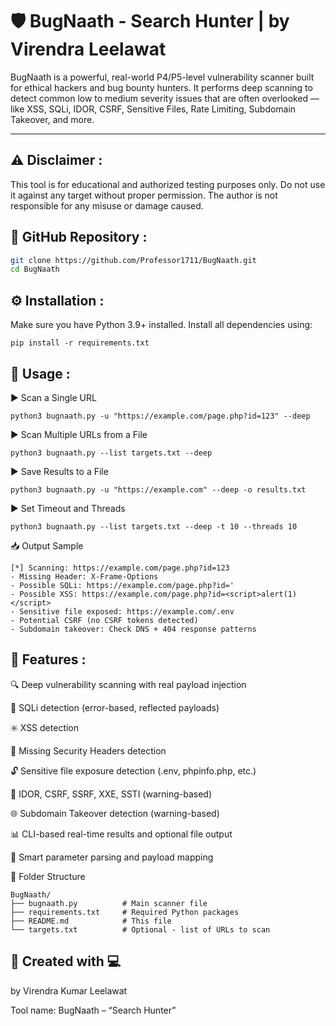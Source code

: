 # 🛡️ BugNaath - Search Hunter | by Virendra Leelawat

BugNaath is a powerful, real-world P4/P5-level vulnerability scanner built for ethical hackers and bug bounty hunters. It performs deep scanning to detect common low to medium severity issues that are often overlooked — like XSS, SQLi, IDOR, CSRF, Sensitive Files, Rate Limiting, Subdomain Takeover, and more.

---

## ⚠️ Disclaimer :

This tool is for educational and authorized testing purposes only. Do not use it against any target without proper permission. The author is not responsible for any misuse or damage caused.


## 🔗 GitHub Repository :
```bash
git clone https://github.com/Professor1711/BugNaath.git
cd BugNaath
```
## ⚙️ Installation :
Make sure you have Python 3.9+ installed.
Install all dependencies using:
```
pip install -r requirements.txt
```
## 🚀 Usage :
▶️ Scan a Single URL
```
python3 bugnaath.py -u "https://example.com/page.php?id=123" --deep
```
▶️ Scan Multiple URLs from a File
```
python3 bugnaath.py --list targets.txt --deep
```
▶️ Save Results to a File
```
python3 bugnaath.py -u "https://example.com" --deep -o results.txt
```
▶️ Set Timeout and Threads
```
python3 bugnaath.py --list targets.txt --deep -t 10 --threads 10

```
📥 Output Sample
```
[*] Scanning: https://example.com/page.php?id=123
- Missing Header: X-Frame-Options
- Possible SQLi: https://example.com/page.php?id='
- Possible XSS: https://example.com/page.php?id=<script>alert(1)</script>
- Sensitive file exposed: https://example.com/.env
- Potential CSRF (no CSRF tokens detected)
- Subdomain takeover: Check DNS + 404 response patterns
```
## 🧠 Features :

🔍 Deep vulnerability scanning with real payload injection

🧬 SQLi detection (error-based, reflected payloads)

✳️ XSS detection

🛑 Missing Security Headers detection

🔓 Sensitive file exposure detection (.env, phpinfo.php, etc.)

🔐 IDOR, CSRF, SSRF, XXE, SSTI (warning-based)

🌐 Subdomain Takeover detection (warning-based)

📊 CLI-based real-time results and optional file output

🧠 Smart parameter parsing and payload mapping


📁 Folder Structure
```
BugNaath/
├── bugnaath.py          # Main scanner file
├── requirements.txt     # Required Python packages
├── README.md            # This file
└── targets.txt          # Optional - list of URLs to scan
```
## 💬 Created with 💻 

by Virendra Kumar Leelawat

Tool name: BugNaath – “Search Hunter”
